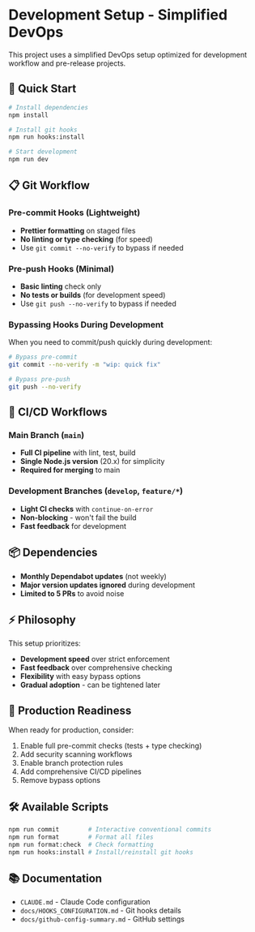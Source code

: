 # Development Setup - Simplified DevOps

This project uses a simplified DevOps setup optimized for development workflow and pre-release projects.

## 🚀 Quick Start

```bash
# Install dependencies
npm install

# Install git hooks
npm run hooks:install

# Start development
npm run dev
```

## 📋 Git Workflow

### Pre-commit Hooks (Lightweight)
- **Prettier formatting** on staged files
- **No linting or type checking** (for speed)
- Use `git commit --no-verify` to bypass if needed

### Pre-push Hooks (Minimal)
- **Basic linting** check only
- **No tests or builds** (for development speed)  
- Use `git push --no-verify` to bypass if needed

### Bypassing Hooks During Development
When you need to commit/push quickly during development:
```bash
# Bypass pre-commit
git commit --no-verify -m "wip: quick fix"

# Bypass pre-push  
git push --no-verify
```

## 🔧 CI/CD Workflows

### Main Branch (`main`)
- **Full CI pipeline** with lint, test, build
- **Single Node.js version** (20.x) for simplicity
- **Required for merging** to main

### Development Branches (`develop`, `feature/*`)
- **Light CI checks** with `continue-on-error`
- **Non-blocking** - won't fail the build
- **Fast feedback** for development

## 📦 Dependencies

- **Monthly Dependabot updates** (not weekly)
- **Major version updates ignored** during development
- **Limited to 5 PRs** to avoid noise

## ⚡ Philosophy

This setup prioritizes:
- **Development speed** over strict enforcement
- **Fast feedback** over comprehensive checking
- **Flexibility** with easy bypass options
- **Gradual adoption** - can be tightened later

## 🔄 Production Readiness

When ready for production, consider:
1. Enable full pre-commit checks (tests + type checking)
2. Add security scanning workflows
3. Enable branch protection rules
4. Add comprehensive CI/CD pipelines
5. Remove bypass options

## 🛠 Available Scripts

```bash
npm run commit        # Interactive conventional commits
npm run format        # Format all files
npm run format:check  # Check formatting
npm run hooks:install # Install/reinstall git hooks
```

## 📚 Documentation

- `CLAUDE.md` - Claude Code configuration
- `docs/HOOKS_CONFIGURATION.md` - Git hooks details
- `docs/github-config-summary.md` - GitHub settings